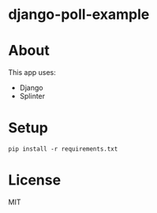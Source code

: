 django-poll-example
===================


# About

This app uses:

* Django
* Splinter

# Setup

    pip install -r requirements.txt

# License

MIT
